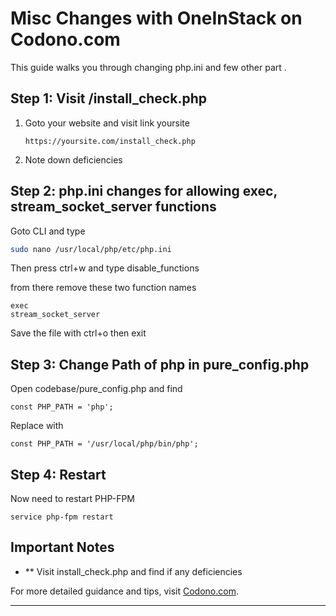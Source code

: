 # Misc Changes with OneInStack on Codono.com

This guide walks you through changing php.ini and few other part . 

## Step 1: Visit /install_check.php

1. Goto your website and visit link yoursite

    ```
	https://yoursite.com/install_check.php
    ```

2. Note down deficiencies 


## Step 2: php.ini changes for allowing exec, stream_socket_server functions

Goto CLI and type

```bash
sudo nano /usr/local/php/etc/php.ini
```
Then press ctrl+w and type disable_functions 

from there remove these two function names

```
exec
stream_socket_server
```
Save the file with ctrl+o then exit


## Step 3: Change Path of php in pure_config.php


Open codebase/pure_config.php and find

```
const PHP_PATH = 'php';
```
Replace with 

```
const PHP_PATH = '/usr/local/php/bin/php';
```
## Step 4: Restart


Now need to restart PHP-FPM

```
service php-fpm restart
```
## Important Notes

- ** Visit install_check.php and find if any deficiencies

For more detailed guidance and tips, visit [Codono.com](https://codono.com).

---
```

